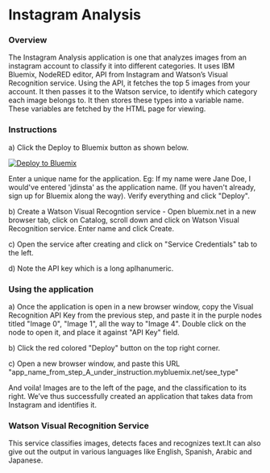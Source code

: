 Instagram Analysis
====================================

### Overview

The Instagram Analysis application is one that analyzes images from an instagram account to classify it into different categories. It uses IBM Bluemix, NodeRED editor, API from Instagram and Watson’s Visual Recognition service. Using the API, it fetches the top 5 images from your account. It then passes it to the Watson service, to identify which category each image belongs to. It then stores these types into a variable name. These variables are fetched by the HTML page for viewing.

### Instructions

a) Click the Deploy to Bluemix button as shown below.

[![Deploy to Bluemix](https://bluemix.net/deploy/button.png)](https://bluemix.net/deploy?repository=https://github.com/nganesan9/instaninja)

Enter a unique name for the application. Eg: If my name were Jane Doe, I would've entered 'jdinsta' as the application name.
(If you haven't already, sign up for Bluemix along the way). Verify everything and click "Deploy".

b) Create a Watson Visual Recogntion service - Open bluemix.net in a new browser tab, click on Catalog, scroll down and click on Watson Visual Recognition service. Enter name and click Create.

c) Open the service after creating and click on "Service Credentials" tab to the left.

d) Note the API key which is a long aplhanumeric.

### Using the application

a) Once the application is open in a new browser window, copy the Visual Recognition API Key from the previous step, and paste it in the purple nodes titled "Image 0", "Image 1", all the way to "Image 4". Double click on the node to open it, and place it against "API Key" field.

b) Click the red colored "Deploy" button on the top right corner.

c) Open a new browser window, and paste this URL "app_name_from_step_A_under_instruction.mybluemix.net/see_type"

And voila! Images are to the left of the page, and the classification to its right. We’ve thus successfully created an application that takes data from Instagram and identifies it.

### Watson Visual Recognition Service

  This service classifies images, detects faces and recognizes text.It can also give out the output in various languages like English, Spanish, Arabic and Japanese.